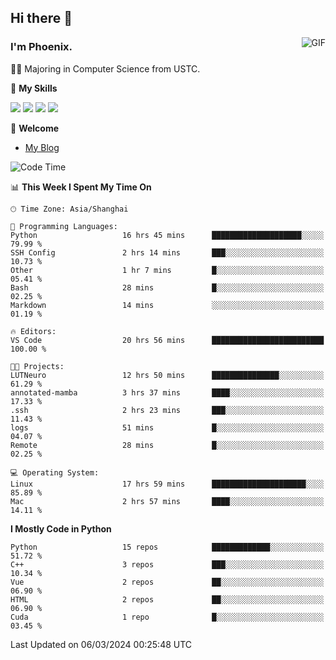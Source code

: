## Hi there 👋
<img align="right" alt="GIF" src="https://raw.githubusercontent.com/JoeyBling/JoeyBling/master/pic/pusheencode.gif" />

### I'm Phoenix.

👨‍🎓 Majoring in Computer Science from USTC.

🌟 **My Skills**

![](https://img.shields.io/badge/-Python-3e74a2?style=flat-square&logo=Python&logoColor=fff)
![](https://img.shields.io/badge/-C++-9f62a5?style=flat&logo=cplusplus&logoColor=white)
![](https://img.shields.io/badge/-Linux-185886?style=flat-square&logo=Linux&logoColor=fff)
![](https://img.shields.io/badge/-Rust-ff4136?style=flat-square&logo=Rust&logoColor=fff)

💬 **Welcome**

- [My Blog](https://ysy-phoenix.github.io/)

<!--START_SECTION:waka-->
![Code Time](http://img.shields.io/badge/Code%20Time-585%20hrs%2013%20mins-blue)

📊 **This Week I Spent My Time On** 

```text
🕑︎ Time Zone: Asia/Shanghai

💬 Programming Languages: 
Python                   16 hrs 45 mins      ████████████████████░░░░░   79.99 % 
SSH Config               2 hrs 14 mins       ███░░░░░░░░░░░░░░░░░░░░░░   10.73 % 
Other                    1 hr 7 mins         █░░░░░░░░░░░░░░░░░░░░░░░░   05.41 % 
Bash                     28 mins             █░░░░░░░░░░░░░░░░░░░░░░░░   02.25 % 
Markdown                 14 mins             ░░░░░░░░░░░░░░░░░░░░░░░░░   01.19 % 

🔥 Editors: 
VS Code                  20 hrs 56 mins      █████████████████████████   100.00 % 

🐱‍💻 Projects: 
LUTNeuro                 12 hrs 50 mins      ███████████████░░░░░░░░░░   61.29 % 
annotated-mamba          3 hrs 37 mins       ████░░░░░░░░░░░░░░░░░░░░░   17.33 % 
.ssh                     2 hrs 23 mins       ███░░░░░░░░░░░░░░░░░░░░░░   11.43 % 
logs                     51 mins             █░░░░░░░░░░░░░░░░░░░░░░░░   04.07 % 
Remote                   28 mins             █░░░░░░░░░░░░░░░░░░░░░░░░   02.25 % 

💻 Operating System: 
Linux                    17 hrs 59 mins      █████████████████████░░░░   85.89 % 
Mac                      2 hrs 57 mins       ████░░░░░░░░░░░░░░░░░░░░░   14.11 % 
```

**I Mostly Code in Python** 

```text
Python                   15 repos            █████████████░░░░░░░░░░░░   51.72 % 
C++                      3 repos             ███░░░░░░░░░░░░░░░░░░░░░░   10.34 % 
Vue                      2 repos             ██░░░░░░░░░░░░░░░░░░░░░░░   06.90 % 
HTML                     2 repos             ██░░░░░░░░░░░░░░░░░░░░░░░   06.90 % 
Cuda                     1 repo              █░░░░░░░░░░░░░░░░░░░░░░░░   03.45 % 
```




 Last Updated on 06/03/2024 00:25:48 UTC
<!--END_SECTION:waka-->

<!--
**ysy-phoenix/ysy-phoenix** is a ✨ _special_ ✨ repository because its `README.md` (this file) appears on your GitHub profile.

Here are some ideas to get you started:

- 🔭 I’m currently working on ...
- 🌱 I’m currently learning ...
- 👯 I’m looking to collaborate on ...
- 🤔 I’m looking for help with ...
- 💬 Ask me about ...
- 📫 How to reach me: ...
- 😄 Pronouns: ...
- ⚡ Fun fact: ...
-->
